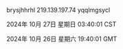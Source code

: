 brysjhhrhl 219.139.197.74 yqqlmgsycl

2024年 10月 27日 星期日 03:40:01 CST

2024年 10月 26日 星期六 19:40:01 GMT
